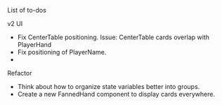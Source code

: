 List of to-dos

v2 UI
- Fix CenterTable positioning. Issue: CenterTable cards overlap with PlayerHand
- Fix positioning of PlayerName.
- 


Refactor
- Think about how to organize state variables better into groups.
- Create a new FannedHand component to display cards everywhere.
